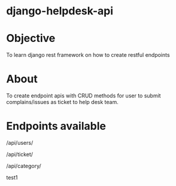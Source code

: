 # django-helpdesk-api

# Objective
To learn django rest framework on how to create restful endpoints

# About
To create endpoint apis with CRUD methods for user to submit complains/issues as ticket to help desk team.

# Endpoints available
/api/users/

/api/ticket/

/api/category/

test1
